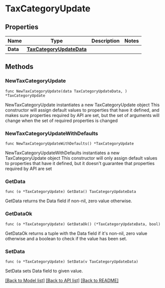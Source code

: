 # TaxCategoryUpdate

## Properties

Name | Type | Description | Notes
------------ | ------------- | ------------- | -------------
**Data** | [**TaxCategoryUpdateData**](TaxCategoryUpdateData.md) |  | 

## Methods

### NewTaxCategoryUpdate

`func NewTaxCategoryUpdate(data TaxCategoryUpdateData, ) *TaxCategoryUpdate`

NewTaxCategoryUpdate instantiates a new TaxCategoryUpdate object
This constructor will assign default values to properties that have it defined,
and makes sure properties required by API are set, but the set of arguments
will change when the set of required properties is changed

### NewTaxCategoryUpdateWithDefaults

`func NewTaxCategoryUpdateWithDefaults() *TaxCategoryUpdate`

NewTaxCategoryUpdateWithDefaults instantiates a new TaxCategoryUpdate object
This constructor will only assign default values to properties that have it defined,
but it doesn't guarantee that properties required by API are set

### GetData

`func (o *TaxCategoryUpdate) GetData() TaxCategoryUpdateData`

GetData returns the Data field if non-nil, zero value otherwise.

### GetDataOk

`func (o *TaxCategoryUpdate) GetDataOk() (*TaxCategoryUpdateData, bool)`

GetDataOk returns a tuple with the Data field if it's non-nil, zero value otherwise
and a boolean to check if the value has been set.

### SetData

`func (o *TaxCategoryUpdate) SetData(v TaxCategoryUpdateData)`

SetData sets Data field to given value.



[[Back to Model list]](../README.md#documentation-for-models) [[Back to API list]](../README.md#documentation-for-api-endpoints) [[Back to README]](../README.md)


